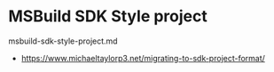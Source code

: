 # MSBuild SDK Style project

msbuild-sdk-style-project.md

*   https://www.michaeltaylorp3.net/migrating-to-sdk-project-format/

